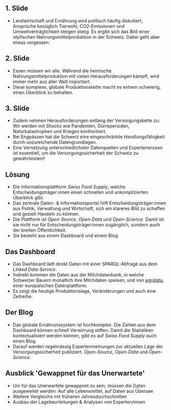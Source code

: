 ## 1. Slide

- Landwirtschaft und Ernährung wird politisch häufig diskutiert, Ansprüche bezüglich Tierwohl, CO2-Emissionen und Umweltverträglichkeit steigen stetig. Es ergibt sich das Bild einer idyllischen Nahrungsmittelproduktion in der Schweiz. Dabei geht aber etwas vergessen.

## 2. Slide

- Essen müssen wir alle. Während die heimische Nahrungsmittelproduktion mit vielen Herausforderungen kämpft, wird immer mehr aus aller Welt importiert.
- Diese komplexe, globale Produktionskette macht es extrem schwierig, einen Überblick zu behalten.

## 3. Slide

- Zudem nehmen Herausforderungen entlang der Versorgungskette zu: Wir werden mit Shocks wie Pandemien, Dürreperioden, Naturkatastrophen und Kriegen konfrontiert.
- Bei Engpässen hat die Schweiz eine eingeschränkte Handlungsfähigkeit durch unzureichende Datengrundlagen.
- Eine Vernetzung unterschiedlichster Datenquellen und Expertenwissen ist essentiell, um die Versorgungssicherheit der Schweiz zu gewährleisten!!

## Lösung

- Die Informationsplattform *Swiss Food Supply*, welche Entscheidungsträger:innen einen schnellen und unkomplizierten Überblick gibt.
- Das zentrale Daten- & Informationsportal hilft Entscheidungsträger:innen aus Politik, Verwaltung und Wirtschaft, sich ein klareres Bild zu schaffen und gezielt Handeln zu können.
- Die Plattform ist *Open-Source*, *Open-Data* und *Open-Science*. Damit ist sie nicht nur für Entscheidungsträger:innen zugänglich, sondern auch der breiten Öffentlichkeit.
- Sie besteht aus einem Dashboard und einem Blog.

## Das Dashboard

- Das Dashboard lädt direkt Daten mit einer SPARQL-Abfrage aus dem *Linked Data Service*.
- Indirekt kommen die Daten aus der Milchdatenbank, in welche Schweizer Bauern monatlich ihre Milchdaten speisen, und von [agridata](https://agridata.ec.europa.eu/), einer europäischen Datenplattform.
- Es zeigt die heutige Produktionslage, Veränderungen und auch eine Zeitreihe.

## Der Blog

- Das globale Ernährunssystem ist hochkomplex. Die Zahlen aus dem Dashboard können schnell Verwirrung stiften. Damit die Statistiken kontextualisiert werden können, gibt es auf *Swiss Food Supply* auch einen Blog.
- Darauf werden regelmässig Expertenmeinungen zur aktuellen Lage der Versorgungssicherheit publiziert. *Open-Source*, *Open-Data* und *Open-Science*.

## Ausblick 'Gewappnet für das Unerwartete'
- Um für das Unerwartete gewappnet zu sein, müssen die Daten ausgeweitet werden: Auf alle Lebensmittel, auf Daten aus Übersee
- Weitere Vergleiche mit früheren Jahresdurchschnitten
- Ausbau der Lagebeurteilungen & Analysen von Experten/innen
